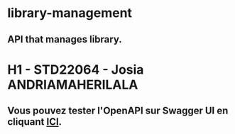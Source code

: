 # library-management
API that manages library.
---
# H1 - STD22064 - Josia ANDRIAMAHERILALA

## **Vous pouvez tester l'OpenAPI sur Swagger UI en cliquant [ICI](https://petstore.swagger.io/?url=https://raw.githubusercontent.com/josiaJj/library-management/TD1/docs/api.yml).**
